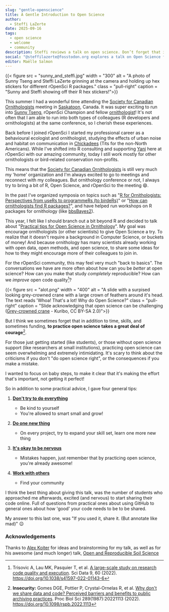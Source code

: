 ```yaml
---
slug: "gentle-openscience"
title: A Gentle Introduction to Open Science
author:
  - Steffi LaZerte
date: 2025-09-16
tags:
  - open science
  - welcome
  - community
description: Steffi reviews a talk on open science. Don’t forget that it takes courage; be kind to yourself!
social: "@steffilazerte@fosstodon.org explores a talk on Open Science for Ornithologists, a gentle introduction to Open Science."
editor: Maëlle Salmon
---
```


{{< figure src = "sunny_and_steffi.jpg" width = "300" alt = "A photo of Sunny Tseng and Steffi LaZerte grinning at the camera and holding up hex stickers for different rOpenSci R packages." class = "pull-right" caption = "Sunny and Steffi showing off their R hex stickers!">}}

This summer I had a wonderful time attending the [Society for Canadian Ornithologists](https://www.sco-soc.ca/) meeting in [Saskatoon](https://en.wikipedia.org/wiki/Saskatoon), Canada. 
It was super exciting to run into [Sunny Tseng](/author/yi-chin-sunny-tseng/), rOpenSci Champion and fellow [ornithologist](https://en.wikipedia.org/wiki/Ornithology)! It's not often that I am able to run into both types of colleagues (R developers and ornithologists) at the same conference, so I cherish these experiences.

Back before I joined rOpenSci I started my professional career as a behavioural ecologist and ornithologist, studying the effects of urban noise and habitat on communication in [Chickadees](https://en.wikipedia.org/wiki/Chickadee) (Tits for the non-North Americans). 
While I've shifted into R consulting and supporting [Yani](/author/yanina-bellini-saibene) here at rOpenSci with our amazing community, today I still work mostly for other ornithologists or bird-related conservation non-profits. 

This means that the [Society for Canadian Ornithologists](https://www.sco-soc.ca/) is still very much my 'home' organization and I'm always excited to go to meetings and reconnect with my colleagues.
But ornithology conference or not, I always try to bring a bit of R, Open Science, and rOpenSci to the meeting 😄.

In the past I've organized symposia on topics such as "[R for Ornithologists: Perspectives from useRs to programmeRs (to birdeRs)](https://github.com/steffilazerte/Presentations/tree/master/2019-08%20SOC%20-%20R%20Symposium#readme)" or "[How can ornithologists find R packages?](https://github.com/steffilazerte/Presentations/tree/master/2021-08%20AOS%7CSOC%20-%20R%20Symposium#readme)", and have helped run workshops on R packages for ornithology (like [bbsBayes2](https://github.com/bbsBayes/bbsBayes2)).

This year, I felt like I should branch out a bit beyond R and decided to talk about "[Practical tips for Open Science in Ornithology](https://github.com/steffilazerte/Presentations/tree/master/2025-08-Open-Science#readme)". 
My goal was encourage ornithologists (or other scientists) to give Open Science a try. 
To realize that it doesn't require a background in Computer Science, or buckets of money!
And because ornithology has many scientists already working with open data, open methods, and open science, 
to share some ideas for how to they might encourage more of their colleagues to join in. 

For the rOpenSci community, this may feel very much "back to basics". 
The conversations we have are more often about how can you be *better* at open science?
How can you make that study *completely* reproducible?
How can we *improve* open code quality[^1]?

[^1]: Trisovic A, Lau MK, Pasquier T, et al. [A large-scale study on research code quality and execution](https://www.nature.com/articles/s41597-022-01143-6). Sci Data 9, 60 (2022). https://doi.org/10.1038/s41597-022-01143-6

{{< figure src = "alot.png" width = "400" alt = "A slide with a surpised looking grey-crowned crane with a large crown of feathers around it's head. The text reads 'Whoa! That's a lot! Why do Open Science?" class = "pull-right" caption = "Slide acknowledging that open science can be challenging<br>([Grey-crowned crane](https://upload.wikimedia.org/wikipedia/commons/1/1c/Grey_Crowned_Crane_2.jpg) - Kuribo, CC BY-SA 2.0)">}}

But I think we sometimes forget that in addition to time, skills, and sometimes funding, 
**to practice open science takes a great deal of courage**[^2].

[^2]: **Insecurity:** Gomes DGE, Pottier P, Crystal-Ornelas R, et al. [Why don't we share data and code? Perceived barriers and benefits to public archiving practices](https://pmc.ncbi.nlm.nih.gov/articles/PMC9682438/). Proc Biol Sci 289(1987):20221113 (2022). https://doi.org/10.1098/rspb.2022.1113

For those just getting started (like students), or those without open science support (like researchers at small institutions), 
practicing open science can seem overwhelming and extremely intimidating.
It's scary to think about the criticisms if you don't "do open science right", 
or the consequences if you make a mistake. 

I wanted to focus on baby steps, to make it clear that it's making the effort that's important, not getting it perfect!

So in addition to some practical advice, I gave four general tips:

1. **[Don't try to do everything](https://steffilazerte.ca/Presentations/2025-08-Open-Science/index.html#/tip-1-dont-try-to-do-everything)**
    - Be kind to yourself
    - You're allowed to smart small and grow!

2. **[Do one new thing](https://steffilazerte.ca/Presentations/2025-08-Open-Science/index.html#/tip-2-do-one-new-thing)**
    - On every project, try to expand your skill set, learn one more new thing

3. **[It's okay to be nervous](https://steffilazerte.ca/Presentations/2025-08-Open-Science/index.html#/tip-3-its-okay-to-be-nervous)**
    - Mistakes happen, just remember that by practicing open science, you're already awesome!

4. **[Work with others](https://steffilazerte.ca/Presentations/2025-08-Open-Science/index.html#/tip-4-work-with-others)**
    - Find your community
    
I think the best thing about giving this talk, was the number of students who approached me afterwards, 
excited (and nervous) to start sharing their code online. Full of questions from practical ones about using GitHub to general ones about how 'good' your code needs to be to be shared.

My answer to this last one, was "If you used it, share it. (But annotate like mad)" 😉

### Acknowledgements

Thanks to [Alex Koiter](/author/alex-koiter) for ideas and brainstorming for my talk, as well as for his awesome (and much longer) talk, [Open and Reproducible Soil Science](https://alexkoiter.ca/presentations/UM_Soil_Science_2023/Open_reproducible_science.html)



